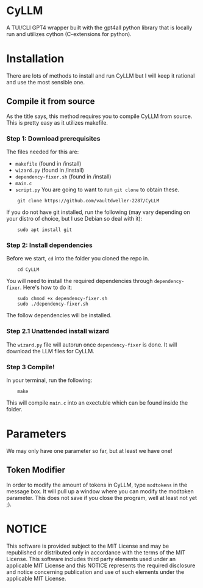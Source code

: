 # CyLLM
A TUI/CLI GPT4 wrapper built with the gpt4all python library that is locally run and utilizes cython (C-extensions for python).
# Installation
There are lots of methods to install and run CyLLM but I will keep it rational and use the most sensible one.
## Compile it from source
As the title says, this method requires you to compile CyLLM from source. This is pretty easy as it utilizes makefile.
### Step 1: Download prerequisites
The files needed for this are:
- ```makefile``` (found in /install)
- ```wizard.py``` (found in /install)
- ```dependency-fixer.sh``` (found in /install)
- ```main.c```
- ```script.py```
You are going to want to run ```git clone``` to obtain these.
```
    git clone https://github.com/vaultdweller-2287/CyLLM
```
If you do not have git installed, run the following (may vary depending on your distro of choice, but I use Debian so deal with it):
```
    sudo apt install git
```
### Step 2: Install dependencies
Before we start, ```cd``` into the folder you cloned the repo in.
```
    cd CyLLM
```
You will need to install the required dependencies through ```dependency-fixer```. Here's how to do it:
```
    sudo chmod +x dependency-fixer.sh
    sudo ./dependency-fixer.sh
```
The follow dependencies will be installed.
### Step 2.1 Unattended install wizard
The ```wizard.py``` file will autorun once ```dependency-fixer``` is done. It will download the LLM files for CyLLM.
### Step 3 Compile!
In your terminal, run the following:
```
    make
```
This will compile ```main.c``` into an exectuble which can be found inside the folder.

# Parameters
We may only have one parameter so far, but at least we have one!
## Token Modifier
In order to modify the amount of tokens in CyLLM, type ```modtokens``` in the message box. It will pull up a window where you can modify the modtoken parameter. This does not save if you close the program, well at least not yet ;).

# NOTICE
This software is provided subject to the MIT License and may be republished or distributed only in accordance with the terms of the MIT License. 
This software includes third party elements used under an applicable MIT License and this NOTICE represents the required disclosure and notice concerning publication and use of such elements under the applicable MIT License.   
